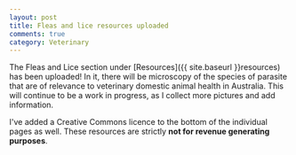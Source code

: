 ```yaml
---
layout: post
title: Fleas and lice resources uploaded
comments: true
category: Veterinary
---
```


The Fleas and Lice section under [Resources]({{ site.baseurl }}resources) has been uploaded! In it, there will be microscopy of the species of parasite that are of relevance to veterinary domestic animal health in Australia. This will continue to be a work in progress, as I collect more pictures and add information. 

<!--break-->

I've added a Creative Commons licence to the bottom of the individual pages as well. These resources are strictly <b>not for revenue generating purposes</b>. 